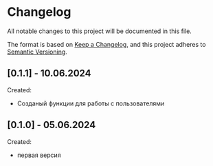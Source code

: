 # Changelog

All notable changes to this project will be documented in this file.

The format is based on [Keep a Changelog](https://keepachangelog.com/en/1.0.0/),
and this project adheres to [Semantic Versioning](https://semver.org/spec/v2.0.0.html).

## [0.1.1] - 10.06.2024

Created:

- Созданый функции для работы с пользователями

## [0.1.0] - 05.06.2024

Created:

- первая версия